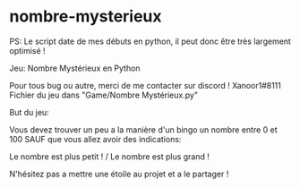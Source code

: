 # nombre-mysterieux

PS: Le script date de mes débuts en python, il peut donc être très largement optimisé !

Jeu: Nombre Mystérieux en Python

Pour tous bug ou autre, merci de me contacter sur discord ! Xanoor1#8111
Fichier du jeu dans "Game/Nombre Mystérieux.py"

But du jeu:

Vous devez trouver un peu a la manière d'un bingo un nombre entre 0 et 100 SAUF que vous allez avoir des indications:

Le nombre est plus petit ! / Le nombre est plus grand !

N'hésitez pas a mettre une étoile au projet et a le partager !
